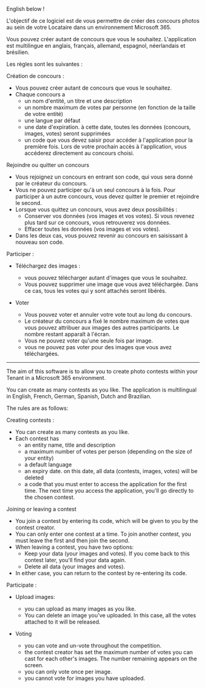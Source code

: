 English below !

L'objectif de ce logiciel est de vous permettre de créer des concours photos au sein de votre Locataire dans un environnement Microsoft 365.

Vous pouvez créer autant de concours que vous le souhaitez.
L'application est multilingue en anglais, français, allemand, espagnol, néerlandais et brésilien.

Les règles sont les suivantes : 

  Création de concours :
  - Vous pouvez créer autant de concours que vous le souhaitez.
  - Chaque concours a
    - un nom d'entité, un titre et une description
    - un nombre maximum de votes par personne (en fonction de la taille de votre entité)
    - une langue par défaut
    - une date d'expiration. à cette date, toutes les données (concours, images, votes) seront supprimées
    - un code que vous devez saisir pour accéder à l'application pour la première fois. Lors de votre prochain accès à l'application, vous accéderez directement au concours choisi.

Rejoindre ou quitter un concours
  - Vous rejoignez un concours en entrant son code, qui vous sera donné par le créateur du concours.
  - Vous ne pouvez participer qu'à un seul concours à la fois. Pour participer à un autre concours, vous devez quitter le premier et rejoindre le second.
  - Lorsque vous quittez un concours, vous avez deux possibilités :
    - Conserver vos données (vos images et vos votes). Si vous revenez plus tard sur ce concours, vous retrouverez vos données.
    - Effacer toutes les données (vos images et vos votes).
- Dans les deux cas, vous pouvez revenir au concours en saisissant à nouveau son code.

Participer :
  - Téléchargez des images :
    - vous pouvez télécharger autant d'images que vous le souhaitez.
    - Vous pouvez supprimer une image que vous avez téléchargée. Dans ce cas, tous les votes qui y sont attachés seront libérés. 

  - Voter
    - Vous pouvez voter et annuler votre vote tout au long du concours.
    - Le créateur du concours a fixé le nombre maximum de votes que vous pouvez attribuer aux images des autres participants. Le nombre restant apparaît à l'écran.
    - Vous ne pouvez voter qu'une seule fois par image.
    - vous ne pouvez pas voter pour des images que vous avez téléchargées.


------------------------------------------------------------------------------------------------------------------------------------------------------------------------------

The aim of this software is to allow you to create photo contests within your Tenant in a Microsoft 365 environment.

You can create as many contests as you like.
The application is multilingual in English, French, German, Spanish, Dutch and Brazilian.

The rules are as follows: 

  Creating contests :
  - You can create as many contests as you like.
  - Each contest has
    - an entity name, title and description
    - a maximum number of votes per person (depending on the size of your entity)
    - a default language
    - an expiry date. on this date, all data (contests, images, votes) will be deleted
    - a code that you must enter to access the application for the first time. The next time you access the application, you'll go directly to the chosen contest.

Joining or leaving a contest
  - You join a contest by entering its code, which will be given to you by the contest creator.
  - You can only enter one contest at a time. To join another contest, you must leave the first and then join the second.
  - When leaving a contest, you have two options:
    - Keep your data (your images and votes). If you come back to this contest later, you'll find your data again.
    - Delete all data (your images and votes).
- In either case, you can return to the contest by re-entering its code.

Participate :
  - Upload images:
    - you can upload as many images as you like.
    - You can delete an image you've uploaded. In this case, all the votes attached to it will be released. 

  - Voting
    - you can vote and un-vote throughout the competition.
    - the contest creator has set the maximum number of votes you can cast for each other's images. The number remaining appears on the screen.
    - you can only vote once per image.
    - you cannot vote for images you have uploaded.
 
